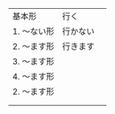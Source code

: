 <table>
  <tr>
    <td><ruby><span>基本形</span><rt data-rt="きほんけい"></rt></ruby></td>
    <td colspan=2><ruby><span>行</span><rt data-rt="い"></rt></ruby>く</td>
  </tr>
  <tr>
    <td>1. 〜ない<ruby><span>形</span><rt data-rt="けい"></rt></ruby></td>
    <td>行かない</td>
    <td></td>
  </tr>
  <tr>
    <td>2. 〜ます<ruby><span>形</span><rt data-rt="けい"></rt></ruby></td>
    <td>行きます</td>
    <td></td>
  </tr>
  <tr>
    <td>3. 〜ます<ruby><span>形</span><rt data-rt="けい"></rt></ruby></td>
    <td></td>
    <td></td>
  </tr>
  <tr>
    <td>4. 〜ます<ruby><span>形</span><rt data-rt="けい"></rt></ruby></td>
    <td></td>
    <td></td>
  </tr>
  <tr>
    <td>2. 〜ます<ruby><span>形</span><rt data-rt="けい"></rt></ruby></td>
    <td></td>
    <td></td>
  </tr>
  <tr>
    <td></td>
    <td></td>
    <td></td>
  </tr>
  <tr>
    <td></td>
    <td></td>
    <td></td>
  </tr>
</table>

